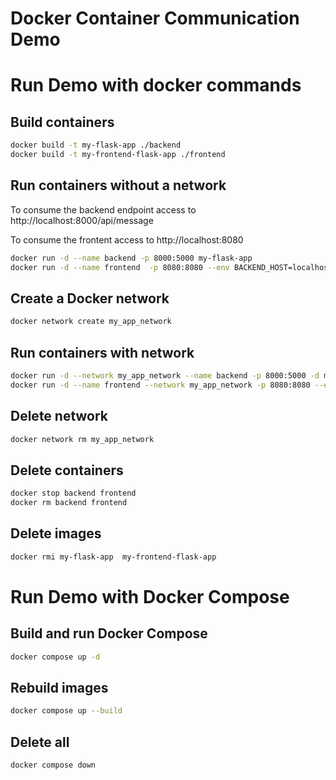 # Docker Container Communication Demo

# Run Demo with docker commands

## Build containers

```bash
docker build -t my-flask-app ./backend
docker build -t my-frontend-flask-app ./frontend
```

## Run containers without a network

To consume the backend endpoint access to http://localhost:8000/api/message

To consume the frontent access to http://localhost:8080

```bash
docker run -d --name backend -p 8000:5000 my-flask-app 
docker run -d --name frontend  -p 8080:8080 --env BACKEND_HOST=localhost:8000 my-frontend-flask-app
```

## Create a Docker network

```bash
docker network create my_app_network
```

## Run containers with network

```bash
docker run -d --network my_app_network --name backend -p 8000:5000 -d my-flask-app
docker run -d --name frontend --network my_app_network -p 8080:8080 --env BACKEND_HOST=backend:5000 my-frontend-flask-app
```

## Delete network

```bash
docker network rm my_app_network
```

## Delete containers

```bash
docker stop backend frontend
docker rm backend frontend
```

## Delete images

```bash
docker rmi my-flask-app  my-frontend-flask-app
```

# Run Demo with Docker Compose

## Build and run Docker Compose

```bash
docker compose up -d
```

## Rebuild images

```bash
docker compose up --build
```


## Delete all

```bash
docker compose down
```

